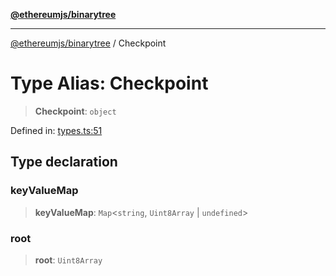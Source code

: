 [**@ethereumjs/binarytree**](../README.md)

***

[@ethereumjs/binarytree](../README.md) / Checkpoint

# Type Alias: Checkpoint

> **Checkpoint**: `object`

Defined in: [types.ts:51](https://github.com/Dargon789/ethereumjs-monorepo/blob/master/packages/binarytree/src/types.ts#L51)

## Type declaration

### keyValueMap

> **keyValueMap**: `Map`\<`string`, `Uint8Array` \| `undefined`\>

### root

> **root**: `Uint8Array`
